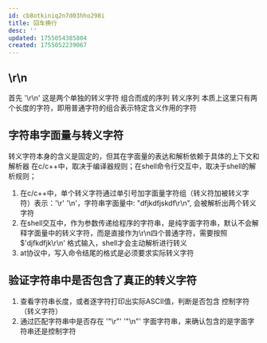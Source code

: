 ```yaml
---
id: cb8otkiniq2n7d03hho298i
title: 回车换行
desc: ''
updated: 1755054385804
created: 1755052239067
---
```


## \r\n

首先 '\r\n' 这是两个单独的转义字符 组合而成的序列 转义序列 本质上这里只有两个长度的字符，即用普通字符的组合表示特定含义作用的字符

## 字符串字面量与转义字符

转义字符本身的含义是固定的，但其在字面量的表达和解析依赖于具体的上下文和解析器
在c/c++中，取决于编译器规则；在shell命令行交互中，取决于shell的解析规则；

1. 在c/c++中，单个转义字符通过单引号加字面量字符组（转义符加被转义字符）表示：'\r' '\n'，字符串字面量中: "dfjkdfjskdf\r\n", 会被解析出两个转义字符
2. 在shell交互中，作为参数传递给程序的字符串，是纯字面字符串，默认不会解释字面量中的转义字符，而是直接作为\r\n四个普通字符，需要按照 $'djfkdfjk\r\n' 格式输入，shell才会主动解析进行转义
3. at协议中，写入命令结尾的格式是必须要求实际转义字符

## 验证字符串中是否包含了真正的转义字符

1. 查看字符串长度，或者逐字符打印出实际ASCII值，判断是否包含 控制字符（转义字符）
2. 通过匹配字符串中是否存在 '"\r"' '"\n"' 字面字符串，来确认包含的是字面字符串还是控制字符 